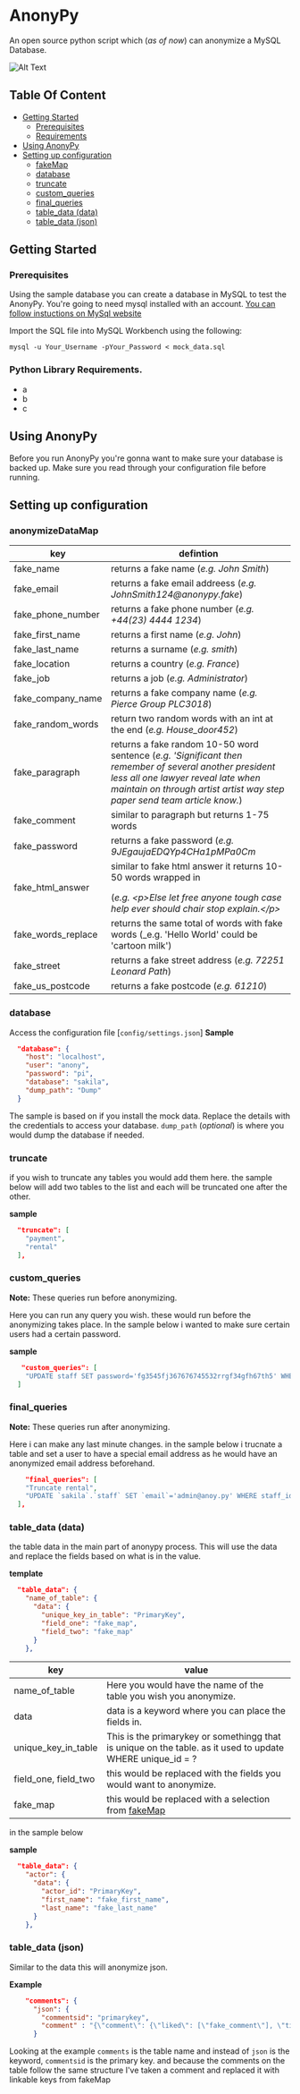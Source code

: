 # AnonyPy
                                   
An open source python script which (_as of now_) can anonymize a MySQL Database.

![Alt Text](https://media.giphy.com/media/hpXLca0svDLvq0O5tr/giphy.gif)

## Table Of Content
- [Getting Started](#Getting-Started)
    - [Prerequisites](#Prerequisites)
    - [Requirements](#python-library-requirements)
- [Using AnonyPy](#Using-AnonyPy)
- [Setting up configuration](#Setting-up-configuration)
    - [fakeMap](#anonymizedatamap)
    - [database](#database)
    - [truncate](#truncate)
    - [custom_queries](#custom_queries)
    - [final_queries](#final_queries)
    - [table_data (data)](#table_data-data)
    - [table_data (json)](#table_data-json)


## Getting Started


### Prerequisites
Using the sample database you can create a database in MySQL to test the AnonyPy.
You're going to need mysql installed with an account. [You can follow instuctions on MySql website](https://dev.mysql.com/downloads/installer/)

Import the SQL file into MySQL Workbench using the following:

```
mysql -u Your_Username -pYour_Password < mock_data.sql
```

### Python Library Requirements.
- a
- b
- c

## Using AnonyPy
Before you run AnonyPy you're gonna want to make sure your database is backed up.
Make sure you read through your configuration file before running.


## Setting up configuration 
### anonymizeDataMap
|key|defintion|
|---|---|
|fake_name| returns a fake name (_e.g. John Smith_) |
|fake_email| returns a fake email addreess (_e.g. JohnSmith124@anonypy.fake_)|
|fake_phone_number| returns a fake phone number (_e.g. +44(23) 4444 1234_)|
|fake_first_name| returns a first name (_e.g. John_)|
|fake_last_name| returns a surname (_e.g. smith_)|
|fake_location| returns a country (_e.g. France_)|
|fake_job|returns a job (_e.g. Administrator_)|
|fake_company_name|returns a fake company name (_e.g. Pierce Group PLC3018_)|
|fake_random_words|return two random words with an int at the end (_e.g. House_door452_)|
|fake_paragraph|returns a fake random 10-50 word sentence (_e.g. 'Significant then remember of several another president less all one lawyer reveal late when maintain on through artist artist way step paper send team article know._)|
|fake_comment|similar to paragraph but returns 1-75 words|
|fake_password|returns a fake password (_e.g. 9JEgaujaEDQYp4CHa1pMPa0Cm_|
|fake_html_answer| similar to fake html answer it returns 10-50 words wrapped in <p></p> (_e.g. \<p>Else let free anyone tough case help ever should chair stop explain.\</p>_|
|fake_words_replace| returns the same total of words with fake words (_e.g. 'Hello World' could be 'cartoon milk')|
|fake_street| returns a fake street address (_e.g. 72251 Leonard Path_)|
|fake_us_postcode|returns a fake postcode (_e.g. 61210_)|


### database
Access the configuration file [`config/settings.json`] 
**Sample**
```json
  "database": {
    "host": "localhost",
    "user": "anony",
    "password": "pi",
    "database": "sakila",
    "dump_path": "Dump"
  }
```
The sample is based on if you install the mock data. Replace the details with the credentials to access your database.
`dump_path` (_optional_) is where you would dump the database if needed.

### truncate
if you wish to truncate any tables you would add them here. 
the sample below will add two tables to the list and each will be truncated one after the other. 

**sample**
```json
  "truncate": [
    "payment",
    "rental"
  ],
```

### custom_queries
**Note:** These queries run before anonymizing.

Here you can run any query you wish. these would run before the anonymizing takes place. In the sample below i wanted to make sure certain users had a certain password.

**sample**
```json
   "custom_queries": [
    "UPDATE staff SET password='fg3545fj367676745532rrgf34gfh67th5' WHERE staff_id=1;"
  ]
```

### final_queries
**Note:** These queries run after anonymizing.

Here i can make any last minute changes. in the sample below i trucnate a table and set a user to have a special email address as he would have an anonymized email address beforehand.

```json
    "final_queries": [
    "Truncate rental",
    "UPDATE `sakila`.`staff` SET `email`='admin@anoy.py' WHERE staff_id=1;"
  ],
```

### table_data (data)
the table data in the main part of anonypy process. This will use the data and replace the fields based on what is in the value.

**template**
```json
  "table_data": {
    "name_of_table": {
      "data": {
        "unique_key_in_table": "PrimaryKey",
        "field_one": "fake_map",
        "field_two": "fake_map"
      }
    },
```
|key|value|
|---|---|
|name_of_table|Here you would have the name of the table you wish you anonymize.|
|data|data is a keyword where you can place the fields in.
|unique_key_in_table|This is the primarykey or somethingg that is unique on the table. as it used to update WHERE unique_id = ? |
|field_one, field_two|this would be replaced with the fields you would want to anonymize.|
|fake_map|this would be replaced with a selection from [fakeMap](#)|

in the sample below

**sample**
```json
  "table_data": {
    "actor": {
      "data": {
        "actor_id": "PrimaryKey",
        "first_name": "fake_first_name",
        "last_name": "fake_last_name"
      }
    },
```

### table_data (json)
Similar to the data this will anonymize json.

**Example**
```json
    "comments": {
      "json": {
        "commentsid": "primarykey",
        "comment" : "{\"comment\": {\"liked\": [\"fake_comment\"], \"title\": \"fake_company_name\", \"disliked\": [\"fake_comment\"]}}"
      }
```

Looking at the example  `comments` is the table name and instead of `json` is the keyword, `commentsid` is the primary key.
and because the comments on the table follow the same structure I've taken a comment and replaced it with linkable keys from fakeMap